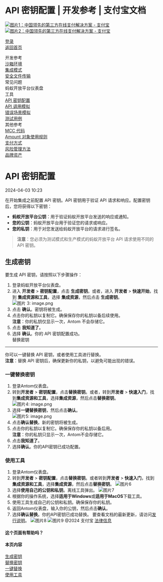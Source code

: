 API 密钥配置 | 开发参考 | 支付宝文档
===============

[![图片1：中国领先的第三方在线支付解决方案 - 支付宝](https://ac.alipay.com/storage/2024/3/26/d66c43c0-440d-4c97-9976-f2028a2c8c5e.svg) ![图片2：中国领先的第三方在线支付解决方案 - 支付宝](https://ac.alipay.com/storage/2024/3/26/a48bd336-aea0-4f16-bf83-616eacbb4434.svg)](/docs/)

[登录](https://global.alipay.com/ilogin/account_login.htm?goto=https%3A%2F%2Fglobal.alipay.com%2Fdocs%2Fac%2Fref%2Fkey_config_en)  
[返回首页](../../)  

开发参考  
[沙箱环境](/docs/ac/ref/sandbox)  
[集成模式](/docs/ac/ref/oy9921)  
[安全文件传输](/docs/ac/ref/xgcpey)  
常见问题  
蚂蚁开放平台仪表盘  
工具  
[API 密钥配置](/docs/ac/ref/key_config_en)  
[API 调用模拟](/docs/ac/ref/api_call_sim_en)  
[错误场景模拟](/docs/ac/ref/error_scenario_sim_en)  
[测试用例](/docs/ac/ref/test_case_en)  
其他参考  
[MCC 代码](/docs/ac/ref/mcccodes)  
[Amount 对象使用规则](/docs/ac/ref/cc)  
[支付方式](/docs/ac/ref/payment_method)  
[风险管理方法](/docs/ac/ref/risk_methods)  
[品牌资产](/docs/ac/ref/brandasset)  

API 密钥配置
=====================

2024-04-03 10:23

在开始集成之前配置 API 密钥。API 密钥用于验证 API 请求和响应。配置密钥后，您将获得以下密钥：

*   **蚂蚁开放平台公钥**：用于验证蚂蚁开放平台发送的响应或通知。
*   **您的公钥**：蚂蚁开放平台用于验证您的请求或响应。
*   **您的私钥**：用于对您发送给蚂蚁开放平台的请求进行签名。

> **注意**：您必须为测试模式和生产模式的蚂蚁开放平台 API 请求使用不同的 API 密钥。

生成密钥
-------------

要生成 API 密钥，请按照以下步骤操作：

1.  登录蚂蚁开放平台仪表盘。
2. 进入 **开发者** > **密钥配置**，点击 **生成密钥**。或者，进入 **开发者** > **快速开始**，找到 **集成资源和工具**，选择 **集成资源**，然后点击 **生成密钥**。  
   ![图片 3: image.png](https://idocs-assets.marmot-cloud.com/storage/idocs87c36dc8dac653c1/1712137530324-4bde82ed-a990-478d-8a87-dc4b54344dc1.png)  
3. 点击 **确认**。密钥将被生成。
4. 点击你的私钥以复制它。确保保存你的私钥以备后续使用。  
   **注意**：你的私钥仅显示一次，Antom 不会存储它。  
5. 点击 **我知道了**。
6. 选择 **确认**。你的 API 密钥配置成功。  
替换密钥
------------  
你可以一键替换 API 密钥，或者使用工具进行替换。  
**注意**：替换 API 密钥后，确保更新你的私钥，以避免可能出现的错误。
### 一键替换密钥  
1. 登录Antom仪表盘。
2. 转到**开发者** > **密钥配置**，点击**替换密钥**。或者，转到**开发者** > **快速入门**，找到**集成资源和工具**，选择**集成资源**，然后点击**替换密钥**。  
   ![图片4: image.png](https://idocs-assets.marmot-cloud.com/storage/idocs87c36dc8dac653c1/1712137611781-9743d2cb-5fdd-44b9-8e45-e42b20a3e4d5.png)  
3. 选择**一键替换密钥**，然后点击**确认**。  
   ![图片5: image.png](https://idocs-assets.marmot-cloud.com/storage/idocs87c36dc8dac653c1/1712137654651-e86f8602-e997-40cd-8d71-2be8aa82e260.png)  
4. 点击**确认替换**。新的密钥将被生成。
5. 点击你的私钥以复制它。确保保存你的私钥以备后用。  
   **注意**：你的私钥只显示一次，Antom不会存储它。  
6. 点击**我知道了**。
7. 选择**确认**。你的API密钥已成功配置。
### 使用工具

1. 登录Antom仪表盘。
2. 转到**开发者** > **密钥配置**，点击**替换密钥**。或者转到**开发者** > **快速入门**，找到**集成资源和工具**，选择**集成资源**，然后点击**替换密钥**。
   ![图片6](https://idocs-assets.marmot-cloud.com/storage/idocs87c36dc8dac653c1/1712137611781-9743d2cb-5fdd-44b9-8e45-e42b20a3e4d5.png)
3. 选择**使用自己的公钥和私钥**。离线工具弹出。
   ![图片7](https://idocs-assets.marmot-cloud.com/storage/idocs87c36dc8dac653c1/1712137954683-271f441a-8ac6-4cb1-84ea-cee7d347847a.png)
4. 根据你的操作系统，选择**适用于Windows**或**适用于MacOS**下载工具。
5. 使用工具生成自己的公钥和私钥。确保保存你的私钥。
6. 返回Antom仪表盘，输入你的公钥，然后点击**确认**。
7. 选择**确认替换**。你的API密钥已成功替换。
   要查看文档的最新更新，请访问[发行说明](https://global.alipay.com/docs/releasenotes)。
   ![图片8](https://ac.alipay.com/storage/2021/5/20/19b2c126-9442-4f16-8f20-e539b1db482a.png) ![图片9](https://ac.alipay.com/storage/2021/5/20/e9f3f154-dbf0-455f-89f0-b3d4e0c14481.png)
   @2024 支付宝 [法律信息](https://global.alipay.com/docs/ac/platform/membership)

#### 这个页面有帮助吗？

#### 本页内容

[生成密钥](#MajB9 "生成密钥")  
[替换密钥](#TurvG "替换密钥")  
[一键替换](#Hdr56 "一键替换")  
[使用工具](#x2w64 "使用工具")